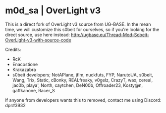 # m0d_sa | OverLight v3

This is a direct fork of OverLight v3 source from UG-BASE. In the mean time, we will customize this s0beit for ourselves, so if you're looking for the direct source, use here instead: http://ugbase.eu/Thread-Mod-Sobeit-OverLight-v3-with-source-code

Credits:
- RcK
- Enacostione
- Krakazabra
- s0beit developers; NotAPlane, jflm, nuckfuts, FYP, NarutoUA, s0beit, Wang, Trix, Static, cBonky, REALfreaky, v0gelz, CrazyT, wax, cereal, jac0b, playa', North, caytchen, DeN00b, Offroader23, Kosty@n, gaffkanone, Racer_S

If anyone from developers wants this to removed, contact me using Discord: dpr#3932
